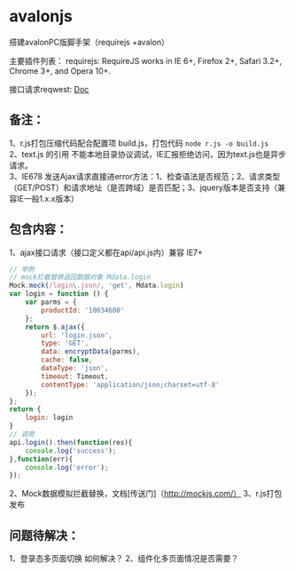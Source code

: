 # avalonjs
搭建avalonPC版脚手架（requirejs +avalon）  

主要插件列表：
requirejs: RequireJS works in IE 6+, Firefox 2+, Safari 3.2+, Chrome 3+, and Opera 10+.

接口请求reqwest:  [Doc](http://www.bootcdn.cn/reqwest/readme/)

## 备注： 
1、r.js打包压缩代码配合配置项 build.js，打包代码 ` node r.js -o build.js `  
2、text.js 的引用 不能本地目录协议调试，IE汇报拒绝访问，因为text.js也是异步请求。  
3、IE678 发送Ajax请求直接进error方法：1、检查语法是否规范；2、请求类型（GET/POST）和请求地址（是否跨域）是否匹配；3、jquery版本是否支持（兼容IE一般1.x.x版本）  




## 包含内容：
1、ajax接口请求（接口定义都在api/api.js内）兼容 IE7+
```javascript
// 举例
// mock拦截替换返回数据对象 Mdata.login
Mock.mock(/login\.json/, 'get', Mdata.login)
var login = function () {
    var parms = {
        productId: '10034600'
    };
    return $.ajax({
        url: 'login.json',
        type: 'GET',
        data: encryptData(parms),
        cache: false,
        dataType: 'json',
        timeout: Timeout,
        contentType: 'application/json;charset=utf-8'
    });
};
return {
    login: login
}
// 调用
api.login().then(function(res){
    console.log('success');
},function(err){
    console.log('error');
});
```
2、Mock数据模拟拦截替换，文档[传送门]（http://mockjs.com/）
3、r.js打包发布



## 问题待解决：
1、登录态多页面切换 如何解决？
2、组件化多页面情况是否需要？

